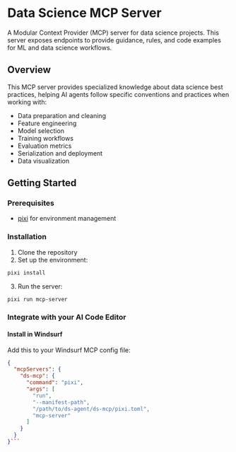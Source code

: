 # Data Science MCP Server

A Modular Context Provider (MCP) server for data science projects. This server exposes endpoints to provide guidance, rules, and code examples for ML and data science workflows.

## Overview

This MCP server provides specialized knowledge about data science best practices, helping AI agents follow specific conventions and practices when working with:

- Data preparation and cleaning
- Feature engineering
- Model selection
- Training workflows
- Evaluation metrics
- Serialization and deployment
- Data visualization

## Getting Started

### Prerequisites

- [pixi](https://pixi.sh) for environment management

### Installation

1. Clone the repository
2. Set up the environment:

```bash
pixi install
```

3. Run the server:

```bash
pixi run mcp-server
```

### Integrate with your AI Code Editor

#### Install in Windsurf

Add this to your Windsurf MCP config file:

```json
{
  "mcpServers": {
    "ds-mcp": {
      "command": "pixi",
      "args": [
        "run",
        "--manifest-path",
        "/path/to/ds-agent/ds-mcp/pixi.toml",
        "mcp-server"
      ]
    }
  }
}```
